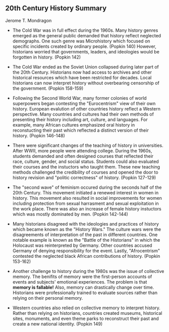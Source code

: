 ## 20th Century History Summary 
Jerome T. Mondragon

- The Cold War was in full effect during the 1960s. Many history genres emerged as the general public demanded that history reflect neglected demographs. One such genre was Microhistory which focused on specific incidents created by ordinary people. (Popkin 140) However, historians worried that governments, leaders, and ideologies would be forgotten in history. (Popkin 142)

- The Cold War ended as the Soviet Union collapsed during later part of the 20th Century. Historians now had access to archives and other historical resources which have been restricted for decades. Local historians can now interpret history without overbearing censorship of the government. (Popkin 158-159)

- Following the Second World War, many former colonies of world superpowers began contesting the "Eurocentrism" view of their own history. European evalution of other countries history reflect a Western perspective. Many countries and cultures had their own methods of presenting their history including art, culture, and languages. For example, many African cultures emphasized oral history in reconstucting their past which reflected a distinct version of their history. (Popkin 146-148)

- There were significant changes of the teaching of history in universities. After WWII, more people were attending college. During the 1960s, students demanded and often designed courses that reflected their race, culture, gender, and social status. Students could also evaluated their courses and the instuctors who taught them. These new teaching methods challenged the credibility of courses and opened the door to history revision and "politic correctness" of history. (Popkin 127-129)
  
- The "second wave" of feminism occured during the seconds half of the 20th Century. This movement initiated a renewed interest in women in history. This movement also resulted in social improvements for women including protection from sexual harrasment and sexual exploitation in the work place. There was also an increase of female history instuctors which was mostly dominated by men. (Popkin 142-144)

- Many historians disagreed with the ideologies and practices of history which became known as the "History Wars." The culture wars were the disagreements of interpretation of the past in different countries. One notable example is known as the "Battle of the Historians" in which the Holocaust was reinterpreted by Germany. Other countries accused Germany of denying responsibility for the event. Lastly, "Afrocentrism" contested the neglected black African contributions of history. (Popkin 153-162)

- Another challenge to history during the 1980s was the issue of collective memory. The benifits of memory were the first-person accounts of events and subjects' emotional experiences. The problem is that __memory is fallable!__ Also, memory can drastically change over time. Historians were professionally trained to evaluate sources rather than relying on their personal memory. 

- Western countries also relied on collective memory to interpret history. Rather than relying on historians, countries created museums, historical sites, monuments, and even theme parks to reconstruct their past and create a new national identity. (Popkin 149) 

